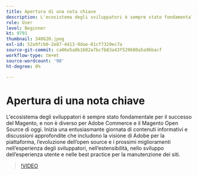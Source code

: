 ```yaml
---
title: Apertura di una nota chiave
description: L'ecosistema degli sviluppatori è sempre stato fondamentale per il successo del Magento, e non è diverso per Adobe Commerce e il Magento Open Source di oggi. Avvia ... (Le descrizioni devono essere comprese tra 60 e 160 caratteri)
role: User
level: Beginner
kt: 9791
thumbnail: 340620.jpeg
exl-id: 52a9fcb0-2e87-4413-9dae-01cf7329ec7a
source-git-commit: ca06e5a8b1602a7bcfb83a43f529680a5a96bacf
workflow-type: tm+mt
source-wordcount: '98'
ht-degree: 0%

---
```


# Apertura di una nota chiave

L&#39;ecosistema degli sviluppatori è sempre stato fondamentale per il successo del Magento, e non è diverso per Adobe Commerce e il Magento Open Source di oggi. Inizia una entusiasmante giornata di contenuti informativi e discussioni approfondite che includono la visione di Adobe per la piattaforma, l’evoluzione dell’open source e i prossimi miglioramenti nell’esperienza degli sviluppatori, nell’estensibilità, nello sviluppo dell’esperienza utente e nelle best practice per la manutenzione dei siti.

>[!VIDEO](https://video.tv.adobe.com/v/340620/?quality=12&learn=on)
